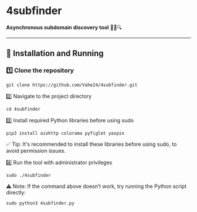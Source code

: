 # 4subfinder

**Asynchronous subdomain discovery tool** 🕵️‍♂️🔍

---

## 🚀 Installation and Running

### 1️⃣ Clone the repository

```
git clone https://github.com/Vahe24/4subfinder.git
```

2️⃣ Navigate to the project directory
```
cd 4subfinder
```

3️⃣ Install required Python libraries before using sudo
```
pip3 install aiohttp colorama pyfiglet yaspin
```

✅ Tip: It's recommended to install these libraries before using sudo, to avoid permission issues.

4️⃣ Run the tool with administrator privileges
```
sudo ./4subfinder
```

⚠️ Note:
If the command above doesn’t work, try running the Python script directly:
```
sudo python3 4subfinder.py
```
